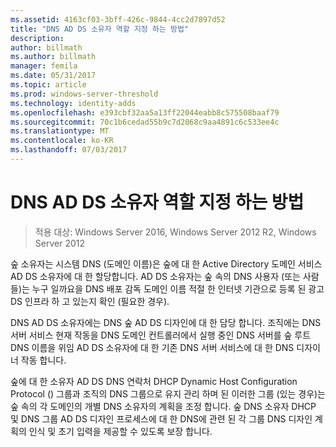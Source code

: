 ```yaml
---
ms.assetid: 4163cf03-3bff-426c-9844-4cc2d7897d52
title: "DNS AD DS 소유자 역할 지정 하는 방법"
description: 
author: billmath
ms.author: billmath
manager: femila
ms.date: 05/31/2017
ms.topic: article
ms.prod: windows-server-threshold
ms.technology: identity-adds
ms.openlocfilehash: e393cbf32aa5a13ff22044eabb8c575508baaf79
ms.sourcegitcommit: 70c1b6cedad55b9c7d2068c9aa4891c6c533ee4c
ms.translationtype: MT
ms.contentlocale: ko-KR
ms.lasthandoff: 07/03/2017
---
```

# <a name="assigning-the-dns-for-ad-ds-owner-role"></a>DNS AD DS 소유자 역할 지정 하는 방법

>적용 대상: Windows Server 2016, Windows Server 2012 R2, Windows Server 2012

숲 소유자는 시스템 DNS (도메인 이름)은 숲에 대 한 Active Directory 도메인 서비스 AD DS 소유자에 대 한 할당합니다. AD DS 소유자는 숲 속의 DNS 사용자 (또는 사람들)는 누구 일까요을 DNS 배포 감독 도메인 이름 적절 한 인터넷 기관으로 등록 된 광고 DS 인프라 하 고 있는지 확인 (필요한 경우).  
  
DNS AD DS 소유자에는 DNS 숲 AD DS 디자인에 대 한 담당 합니다. 조직에는 DNS 서버 서비스 현재 작동을 DNS 도메인 컨트롤러에서 실행 중인 DNS 서버를 숲 루트 DNS 이름을 위임 AD DS 소유자에 대 한 기존 DNS 서버 서비스에 대 한 DNS 디자이너 작동 합니다.  
  
숲에 대 한 소유자 AD DS DNS 연락처 DHCP Dynamic Host Configuration Protocol () 그룹과 조직의 DNS 그룹으로 유지 관리 하며 된 이러한 그룹 (있는 경우)는 숲 속의 각 도메인의 개별 DNS 소유자의 계획을 조정 합니다. 숲 DNS 소유자 DHCP 및 DNS 그룹 AD DS 디자인 프로세스에 대 한 DNS에 관련 된 각 그룹 DNS 디자인 계획의 인식 및 초기 입력을 제공할 수 있도록 보장 합니다.  
  



